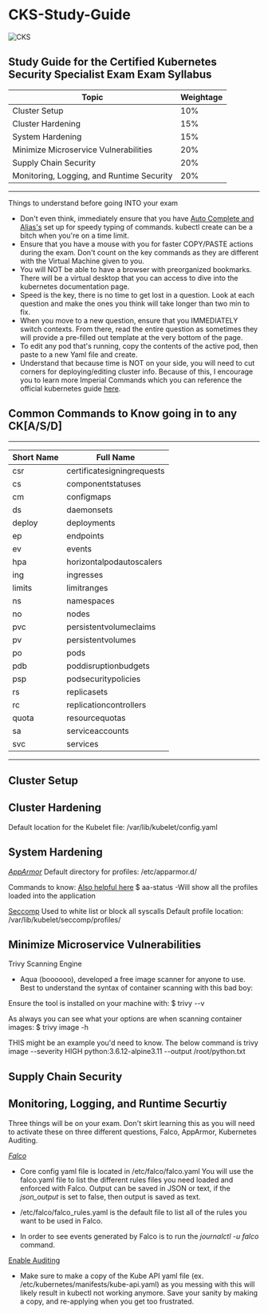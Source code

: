 
# CKS-Study-Guide
  ![CKS](https://devopscube.com/wp-content/uploads/2021/04/CKS-Certification-min.png)

Study Guide for the Certified Kubernetes Security Specialist Exam
Exam Syllabus
-----------------------------------------------------------
| Topic	                                     | Weightage  |
|--------------------------------------------|------------|
| Cluster Setup	                             | 10%        |
| Cluster Hardening	                         | 15%        |
| System Hardening	                         | 15%        |
| Minimize Microservice Vulnerabilities	     | 20%        |
| Supply Chain Security	                     | 20%        |
| Monitoring, Logging, and Runtime Security	 | 20%        |
-----------------------------------------------------------



Things to understand before going INTO your exam

* Don't even think, immediately ensure that you have [Auto Complete and Alias's](https://kubernetes.io/docs/reference/kubectl/cheatsheet/) set up for speedy typing of commands. kubectl create can be a bitch when you're on a time limit.
* Ensure that you have a mouse with you for faster COPY/PASTE actions during the exam. Don't count on the key commands as they are different with the Virtual Machine given to you. 
* You will NOT be able to have a browser with preorganized bookmarks. There will be a virtual desktop that you can access to dive into the kubernetes documentation page.
* Speed is the key, there is no time to get lost in a question. Look at each question and make the ones you think will take longer than two min to fix.
* When you move to a new question, ensure that you IMMEDIATELY switch contexts. From there, read the entire question as sometimes they will provide a pre-filled out template at the very bottom of the page. 
* To edit any pod that's running, copy the contents of the active pod, then paste to a new Yaml file and create. 
* Understand that because time is NOT on your side, you will need to cut corners for deploying/editing cluster info. Because of this, I encourage you to learn more Imperial Commands which you can reference the official kubernetes guide [here](https://kubernetes.io/docs/reference/generated/kubectl/kubectl-commands#run). 



## Common Commands to Know going in to any CK[A/S/D]
-----------------------------------------------------------
| Short Name |       Full Name            |
|------------|----------------------------|
| csr      	 | certificatesigningrequests |
| cs	       | componentstatuses          |
| cm	       | configmaps                 |
| ds	       | daemonsets                 |
| deploy	   | deployments                |
| ep	       | endpoints                  |
| ev	       | events                     |
| hpa      	 | horizontalpodautoscalers   |
| ing	       | ingresses                  |
| limits	   | limitranges                |
| ns	       | namespaces                 |
| no	       | nodes                      |
| pvc	       | persistentvolumeclaims     |
| pv	       | persistentvolumes          |
| po	       | pods                       |
| pdb	       | poddisruptionbudgets       |
| psp	       | podsecuritypolicies        |
| rs	       | replicasets                |
| rc	       | replicationcontrollers     |
| quota	     | resourcequotas             |
| sa	       | serviceaccounts            |
| svc	       | services                   |
-----------------------------------------------------------


## Cluster Setup



## Cluster Hardening
Default location for the Kubelet file:
/var/lib/kubelet/config.yaml


## System Hardening
[_AppArmor_](https://kubernetes.io/docs/tutorials/security/apparmor/)
Default directory for profiles:
/etc/apparmor.d/

Commands to know: [Also helpful here](https://ubuntu.com/server/docs/security-apparmor)
$ aa-status
  -Will show all the profiles loaded into the application


[Seccomp](https://kubernetes.io/docs/tutorials/security/seccomp/)
Used to white list or block all syscalls
Default profile location: /var/lib/kubelet/seccomp/profiles/


## Minimize Microservice Vulnerabilities

Trivy Scanning Engine
* Aqua (boooooo), developed a free image scanner for anyone to use. Best to understand the syntax of container scanning with this bad boy:

Ensure the tool is installed on your machine with:
$ trivy --v

As always you can see what your options are when scanning container images:
$ trivy image -h

THIS might be an example you'd need to know. The below command is 
trivy image --severity HIGH python:3.6.12-alpine3.11 --output /root/python.txt


## Supply Chain Security




## Monitoring, Logging, and Runtime Securtiy
Three things will be on your exam. Don't skirt learning this as you will need to activate these on three different questions, Falco, AppArmor, Kubernetes Auditing.

[_Falco_](https://falco.org/docs/getting-started/installation/)
* Core config yaml file is located in /etc/falco/falco.yaml
You will use the falco.yaml file to list the different rules files you need loaded and enforced with Falco.
Output can be saved in JSON or text, if the _json_output_ is set to false, then output is saved as text.

* /etc/falco/falco_rules.yaml is the default file to list all of the rules you want to be used in Falco.

* In order to see events generated by Falco is to run the _journalctl -u falco_ command.


[Enable Auditing](https://kubernetes.io/docs/tasks/debug/debug-cluster/audit/)
* Make sure to make a copy of the Kube API yaml file (ex. /etc/kubernetes/manifests/kube-api.yaml) as you messing with this will likely result in kubectl not working anymore. Save your sanity by making a copy, and re-applying when you get too frustrated. 